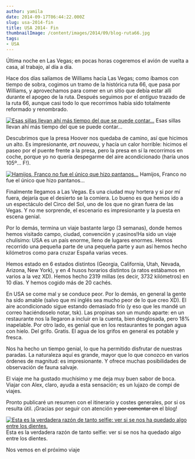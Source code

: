 ```yaml
---
author: yamila
date: 2014-09-17T06:44:22.000Z
slug: usa-2014-fin
title: USA 2014- Fin
thumbnailImage: /content/images/2014/09/blog-ruta66.jpg
tags:
- USA
---
```



Última noche en Las Vegas; en pocas horas cogeremos el avión de vuelta a casa, al trabajo, al día a día.

Hace dos días salíamos de Williams hacia Las Vegas; como íbamos con tiempo de sobra, cogimos un tramo de la histórica ruta 66, que pasa por Williams, y aprovechamos para comer en un sitio que debía estar allí durante el apogeo de la ruta. Después seguimos por el *antiguo* trazado de la ruta 66, aunque casi todo lo que recorrimos había sido totalmente reformado y renombrado.

[![Esas sillas llevan ahí más tiempo del que se puede contar...](/content/images/2014/09/blog-ruta66.jpg#small)](/content/images/2014/09/blog-ruta66.jpg#full)
Esas sillas llevan ahí más tiempo del que se puede contar…

Descubrimos que la presa Hoover nos quedaba de camino, así que hicimos un alto. Es impresionante, *art nouveau*, y hacía un calor horrible: hicimos el paseo por el puente frente a la presa, pero la presa en sí la recorrimos en coche, porque yo no quería despegarme del aire acondicionado (haría unos 105º… F!).

[![Hamijos, Franco no fue el  único que hizo pantanos...](/content/images/2014/09/blog-hoover.jpg#small)](/content/images/2014/09/blog-hoover.jpg#full)
Hamijos, Franco no fue el único que hizo pantanos…

Finalmente llegamos a Las Vegas. Es una ciudad muy hortera y si por mí fuera, dejaría que el desierto se la comiera. Lo bueno es que hemos ido a un espectáculo del Circo del Sol, uno de los que no giran fuera de las Vegas. Y no me sorprende, el escenario es impresionante y la puesta en escena genial.

Por lo demás, termina un viaje bastante largo (3 semanas), donde hemos hemos visitado campo, ciudad, convención y ¡casinos!Ha sido un viaje chulísimo: USA es un país enorme, lleno de lugares enormes. Hemos recorrido una pequeña parte de una pequeña parte y aun así hemos hecho kilómetros como para cruzar España varias veces.

Hemos estado en 6 estados distintos (Georgia, California, Utah, Nevada, Arizona, New York), y en 4 husos horarios distintos (a ratos estábamos en varios a la vez XD). Hemos hecho 2319 millas (es decir, 3732 kilómetros) en 10 días. Y hemos cogido más de 20 cachés.

En USA se come mal y se conduce peor. Por lo demás, en general la gente ha sido amable (salvo que mi inglés sea mucho peor de lo que creo XD). El aire acondicionado sigue estando demasiado frío (y eso que les mandé un correo haciéndoselo notar, tsk). Las propinas son un mundo aparte: en un restaurante nos la llegaron a incluir en la cuenta, bien desglosada, pero 18% inapelable. Por otro lado, es genial que en los restaurantes te pongan agua con hielo. Del grifo. Gratis. El agua de los grifos en general es potable y fresca.

Nos ha hecho un tiempo genial, lo que ha permitido disfrutar de nuestras paradas. La naturaleza aquí es grande, mayor que lo que conozco en varios órdenes de magnitud: es impresionante. Y ofrece muchas posibilidades de observación de fauna salvaje.

El viaje me ha gustado muchísimo y me deja muy buen sabor de boca. Viajar con Alex, claro, ayuda a esta sensación; es un lujazo de compi de viajes.

Pronto publicaré un resumen con el itinerario y costes generales, por si os resulta útil. ¡Gracias por seguir con atención <del>y por comentar en</del> el blog!

[![Esta es la verdadera razón de tanto selfie: ver si se nos ha quedado algo entre los dientes.](/content/images/2014/09/blog-adios.jpg#small)](/content/images/2014/09/blog-adios.jpg#full)
Esta es la verdadera razón de tanto selfie: ver si se nos ha quedado algo entre los dientes.

Nos vemos en el próximo viaje 

